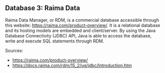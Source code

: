 ## Database 3: Raima Data 

Raima Data Manager, or RDM, is a commercial database accessible through this website: https://raima.com/product-overview/. It is a relational database and its hosting models are embedded and client/server. By using the Java Database Connectivity (JDBC) API, Java is able to access the database, write and execute SQL statements through RDM.

Sources:
* https://raima.com/product-overview/
* https://docs.raima.com/rdm/15_2/ug/jdbc/Introduction.htm